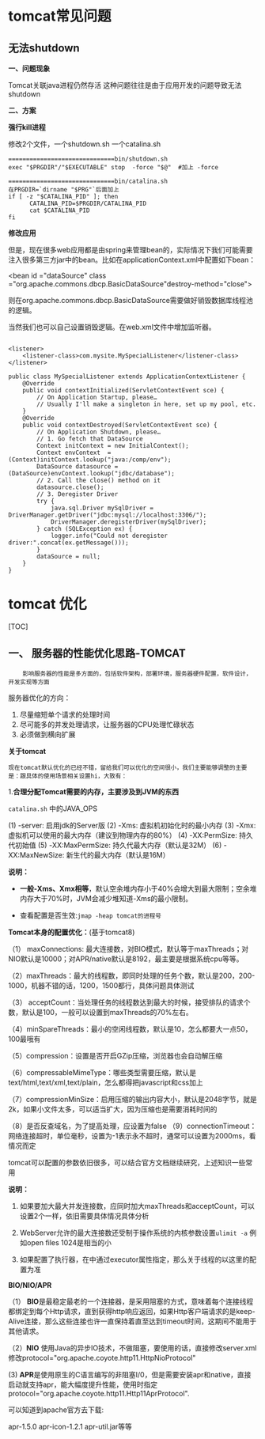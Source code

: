 # tomcat常见问题

## 无法shutdown

**一、问题现象**

Tomcat关联java进程仍然存活
这种问题往往是由于应用开发的问题导致无法shutdown

**二、方案**

**强行kill进程**

修改2个文件，一个shutdown.sh
一个catalina.sh

```
==============================bin/shutdown.sh   
exec "$PRGDIR"/"$EXECUTABLE" stop  -force "$@"  #加上 -force    
   
==============================bin/catalina.sh    
在PRGDIR=`dirname "$PRG"`后面加上  
if [ -z "$CATALINA_PID" ]; then  
      CATALINA_PID=$PRGDIR/CATALINA_PID  
      cat $CATALINA_PID  
fi  
```


**修改应用**

但是，现在很多web应用都是由spring来管理bean的，实际情况下我们可能需要注入很多第三方jar中的bean。比如在applicationContext.xml中配置如下bean：

<bean id ="dataSource" class ="org.apache.commons.dbcp.BasicDataSource"destroy-method="close">

则在org.apache.commons.dbcp.BasicDataSource需要做好销毁数据库线程池的逻辑。

当然我们也可以自己设置销毁逻辑。在web.xml文件中增加监听器。
```

<listener>  
    <listener-class>com.mysite.MySpecialListener</listener-class>  
</listener>  
```


```
public class MySpecialListener extends ApplicationContextListener {  
    @Override  
    public void contextInitialized(ServletContextEvent sce) {  
        // On Application Startup, please…  
        // Usually I'll make a singleton in here, set up my pool, etc.  
    }  
    @Override  
    public void contextDestroyed(ServletContextEvent sce) {  
        // On Application Shutdown, please…  
        // 1. Go fetch that DataSource  
        Context initContext = new InitialContext();  
        Context envContext  = (Context)initContext.lookup("java:/comp/env");  
        DataSource datasource = (DataSource)envContext.lookup("jdbc/database");  
        // 2. Call the close() method on it  
        datasource.close();  
        // 3. Deregister Driver  
        try {  
            java.sql.Driver mySqlDriver = DriverManager.getDriver("jdbc:mysql://localhost:3306/");  
            DriverManager.deregisterDriver(mySqlDriver);  
        } catch (SQLException ex) {  
            logger.info("Could not deregister driver:".concat(ex.getMessage()));  
        }   
        dataSource = null;  
    }  
} 
```




# tomcat 优化


[TOC]

## 一、 服务器的性能优化思路-TOMCAT

		影响服务器的性能是多方面的，包括软件架构，部署环境，服务器硬件配置，软件设计，开发实现等方面


服务器优化的方向：

1. 尽量缩短单个请求的处理时间
2. 尽可能多的并发处理请求，让服务器的CPU处理忙碌状态
3. 必须做到横向扩展

**关于tomcat**

	现在tomcat默认优化的已经不错，留给我们可以优化的空间很小，我们主要能够调整的主要是：跟具体的使用场景相关设置hi，大致有：


1.**合理分配Tomcat需要的内存，主要涉及到JVM的东西**

`catalina.sh` 中的JAVA_OPS

(1) -server: 启用jdk的Server版
(2) -Xms: 虚拟机初始化时的最小内存
(3) -Xmx: 虚拟机可以使用的最大内存（建议到物理内存的80%）
(4) -XX:PermSize: 持久代初始值
(5) -XX:MaxPermSize: 持久代最大内存（默认是32M）
(6) -XX:MaxNewSize: 新生代的最大内存（默认是16M）


**说明：**

- **一般-Xms、Xmx相等**，默认空余堆内存小于40%会增大到最大限制；空余堆内存大于70%时，JVM会减少堆知道-Xms的最小限制。

- 查看配置是否生效:`jmap -heap tomcat的进程号`


**Tomcat本身的配置优化：**(基于tomcat8)

（1） maxConnections: 最大连接数，对BIO模式，默认等于maxThreads；对NIO默认是10000；对APR/native默认是8192，最主要是根据系统cpu等等。

（2）maxThreads：最大的线程数，即同时处理的任务个数，默认是200，200-1000，机器不错的话，1200，1500都行，具体问题具体测试

（3） acceptCount：当处理任务的线程数达到最大的时候，接受排队的请求个数，默认是100，一般可以设置到maxThreads的70%左右。

（4）minSpareThreads：最小的空闲线程数，默认是10，怎么都要大一点50，100最哦有

（5）compression：设置是否开启GZip压缩，浏览器也会自动解压缩

（6）compressableMimeType：哪些类型需要压缩，默认是text/html,text/xml,text/plain，怎么都得把javascript和css加上

（7）compressionMinSize：启用压缩的输出内容大小，默认是2048字节，就是2k，如果小文件太多，可以适当扩大，因为压缩也是需要消耗时间的

（8）是否反查域名，为了提高处理，应设置为false
（9）connectionTimeout：网络连接超时，单位毫秒，设置为-1表示永不超时，通常可以设置为2000ms，看情况而定

tomcat可以配置的参数依旧很多，可以结合官方文档继续研究，上述知识一些常用


**说明：**

1. 如果要加大最大并发连接数，应同时加大maxThreads和acceptCount，可以设置2个一样，依旧需要具体情况具体分析

2. WebServer允许的最大连接数还受制于操作系统的内核参数设置`ulimit -a` 例如open files 1024是相当的小

3. 如果配置了<Executor>执行器，在<Connector>中通过executor属性指定，那么关于线程的以这里的配置为准


**BIO/NIO/APR**

（1） **BIO**是最稳定最老的一个连接器，是采用阻塞的方式，意味着每个连接线程都绑定到每个Http请求，直到获得http响应返回，如果Http客户端请求的是keep-Alive连接，那么这些连接也许一直保持着直至达到timeout时间，这期间不能用于其他请求。

（2）**NIO** 使用Java的异步IO技术，不做阻塞，要使用的话，直接修改server.xml 修改protocol="org.apache.coyote.http11.HttpNioProtocol"

(3) **APR**是使用原生的C语言编写的非阻塞I/0，但是需要安装apr和native，直接启动就支持apr，能大幅度提升性能，使用时指定protocol="org.apache.coyote.http11.Http11AprProtocol".

可以知道到apache官方去下载:

apr-1.5.0 apr-icon-1.2.1 apr-util.jar等等
















